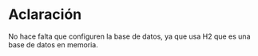 # Aclaración
No hace falta que configuren la base de datos, ya que usa H2 que es una base de datos en memoria.

